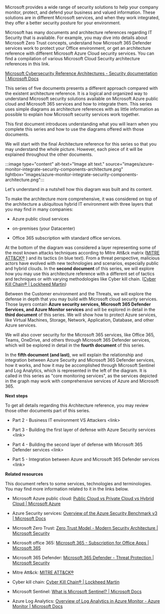 Microsoft provides a wide range of security solutions to help your company monitor, protect, and defend your business and valued information. These solutions are in different Microsoft services, and when they work integrated, they offer a better security posture for your environment.

Microsoft has many documents and architecture references regarding IT Security that is available. For example, you may dive into details about Microsoft Zero Trust concepts, understand how Microsoft 365 Defender services work to protect your Office environment, or get an architecture reference with different Microsoft Azure Cloud security services. You can find a compilation of various Microsoft Cloud Security architecture references in this link.

[Microsoft Cybersecurity Reference Architectures - Security documentation \| Microsoft Docs](https://docs.microsoft.com/en-us/security/cybersecurity-reference-architecture/mcra)

This series of five documents presents a different approach compared with the existent architecture reference. It is a logical and organized way to understand Microsoft security solutions available on Microsoft Azure public cloud and Microsoft 365 services and how to integrate them. This series uses simple diagrams as architecture references with as little information as possible to explain how Microsoft security services work together.

This first document introduces understanding what you will learn when you complete this series and how to use the diagrams offered with those documents.

We will start with the final Architecture reference for this series so that you may understand the whole picture. However, each piece of it will be explained throughout the other documents.

:::image type="content" alt-text="Image alt text." source="images/azure-monitor-integrate-security-components-architecture.png" lightbox="images/azure-monitor-integrate-security-components-architecture.png":::

Let's understand in a nutshell how this diagram was built and its content.

To make the architecture more comprehensive, it was considered on top of the architecture a ubiquitous hybrid IT environment with three layers that you may find in many companies:

-   Azure public cloud services

-   on-premises (your Datacenter)

-   Office 365 subscription with standard office services.

At the bottom of the diagram was considered a layer representing some of the most known attacks techniques according to Mitre Att&ck matrix ([MITRE ATT&CK®](https://attack.mitre.org/) ) and its tactics (in blue text). From a threat perspective, malicious actors have evolved with new technologies and scenarios, especially public and hybrid clouds. In the **second document** of this series, we will explore how you may use this architecture reference with a different set of tactics and techniques or with varying methodologies like Cyber kill chain. ([Cyber Kill Chain® \| Lockheed Martin](https://www.lockheedmartin.com/en-us/capabilities/cyber/cyber-kill-chain.html))

Between the Customer environment and the Threats, we will explore the defense in depth that you may build with Microsoft cloud security services. Those layers contain **Azure security services, Microsoft 365 Defender Services, and Azure Monitor services** and will be explored in detail in the **third document** of this series. We will show how to protect Azure services, like Virtual Machines, Storage, Network, Application, Database, and other Azure services.

We will also cover security for the Microsoft 365 services, like Office 365, Teams, OneDrive, and others through Microsoft 365 Defender services, which will be explored in detail in the **fourth document** of this series.

In the **fifth document (and last)**, we will explain the relationship and integration between Azure Security and Microsoft 365 Defender services, how it works, and how it may be accomplished through Microsoft Sentinel and Log Analytics, which is represented in the left of the diagram. It is called in this series as "core monitoring services", as the services depicted in the graph may work with comprehensive services of Azure and Microsoft 365.

**Next steps**

To get all details regarding this Architecture reference, you may review those other documents part of this series.

-   Part 2 - Business IT environment VS Attackers \<link\>

-   Part 3 - Building the first layer of defense with Azure Security services \<link\>

-   Part 4 - Building the second layer of defense with Microsoft 365 Defender services \<link\>

-   Part 5 - Integration between Azure and Microsoft 365 Defender services \<link\>

**Related resources**

This document refers to some services, technologies and terminologies. You may find more information related to it in the links below.

-   Microsoft Azure public cloud: [Public Cloud vs Private Cloud vs Hybrid Cloud \| Microsoft Azure](https://azure.microsoft.com/en-us/overview/what-are-private-public-hybrid-clouds/)

-   Azure Security services: [Overview of the Azure Security Benchmark v3 \| Microsoft Docs](https://docs.microsoft.com/en-us/security/benchmark/azure/overview)

-   Microsoft Zero Trust: [Zero Trust Model - Modern Security Architecture \| Microsoft Security](https://www.microsoft.com/en-us/security/business/zero-trust)

-   Microsoft office 365: [Microsoft 365 - Subscription for Office Apps \| Microsoft 365](https://www.microsoft.com/en-us/microsoft-365)

-   Microsoft 365 Defender: [Microsoft 365 Defender - Threat Protection \| Microsoft Security](https://www.microsoft.com/en-us/security/business/threat-protection/microsoft-365-defender)

-   Mitre Att&ck: [MITRE ATT&CK®](https://attack.mitre.org/)

-   Cyber kill chain: [Cyber Kill Chain® \| Lockheed Martin](https://www.lockheedmartin.com/en-us/capabilities/cyber/cyber-kill-chain.html)

-   Microsoft Sentinel: [What is Microsoft Sentinel? \| Microsoft Docs](https://docs.microsoft.com/en-us/azure/sentinel/overview)

-   Azure Log Analytics: [Overview of Log Analytics in Azure Monitor - Azure Monitor \| Microsoft Docs](https://docs.microsoft.com/en-us/azure/azure-monitor/logs/log-analytics-overview)
